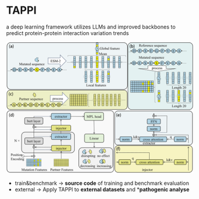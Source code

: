 # TAPPI
 a deep learning framework utilizes LLMs and improved backbones to predict protein-protein interaction variation trends 
 <div align="center">
    <img src="docs/base_back.png", width="800">
</div>

* train&benchmark -> **source code** of training and benchmark evaluation
* external -> Apply TAPPI to **external datasets** and ***pathogenic analyse**
